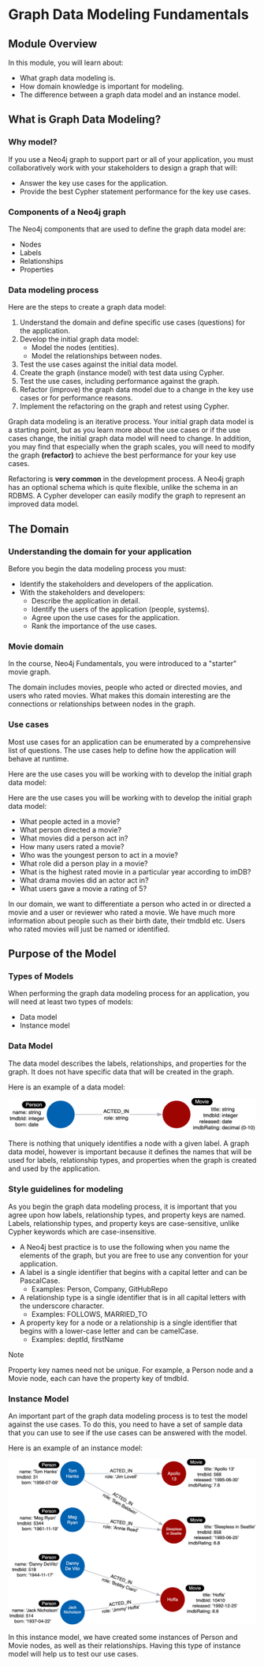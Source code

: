# Graph Data Modeling Fundamentals

## Module Overview

In this module, you will learn about:

- What graph data modeling is.
- How domain knowledge is important for modeling.
- The difference between a graph data model and an instance model.

## What is Graph Data Modeling?

### Why model?

If you use a Neo4j graph to support part or all of your application, you must collaboratively work with your stakeholders to design a graph that will:

- Answer the key use cases for the application.
- Provide the best Cypher statement performance for the key use cases.

### Components of a Neo4j graph

The Neo4j components that are used to define the graph data model are:

- Nodes
- Labels
- Relationships
- Properties

### Data modeling process

Here are the steps to create a graph data model:

1. Understand the domain and define specific use cases (questions) for the application.
2. Develop the initial graph data model:
   - Model the nodes (entities).
   - Model the relationships between nodes.
3. Test the use cases against the initial data model.
4. Create the graph (instance model) with test data using Cypher.
5. Test the use cases, including performance against the graph.
6. Refactor (improve) the graph data model due to a change in the key use cases or for performance reasons.
7. Implement the refactoring on the graph and retest using Cypher.

Graph data modeling is an iterative process. Your initial graph data model is a starting point, but as you learn more about the use cases or if the use cases change, the initial graph data model will need to change. In addition, you may find that especially when the graph scales, you will need to modify the graph **(refactor)** to achieve the best performance for your key use cases.

Refactoring is **very common** in the development process. A Neo4j graph has an optional schema which is quite flexible, unlike the schema in an RDBMS. A Cypher developer can easily modify the graph to represent an improved data model.

## The Domain

### Understanding the domain for your application

Before you begin the data modeling process you must:

- Identify the stakeholders and developers of the application.
- With the stakeholders and developers:
  - Describe the application in detail.
  - Identify the users of the application (people, systems).
  - Agree upon the use cases for the application.
  - Rank the importance of the use cases.

### Movie domain

In the course, Neo4j Fundamentals, you were introduced to a "starter" movie graph.

The domain includes movies, people who acted or directed movies, and users who rated movies. What makes this domain interesting are the connections or relationships between nodes in the graph.

### Use cases

Most use cases for an application can be enumerated by a comprehensive list of questions. The use cases help to define how the application will behave at runtime.

Here are the use cases you will be working with to develop the initial graph data model:

Here are the use cases you will be working with to develop the initial graph data model:

- What people acted in a movie?
- What person directed a movie?
- What movies did a person act in?
- How many users rated a movie?
- Who was the youngest person to act in a movie?
- What role did a person play in a movie?
- What is the highest rated movie in a particular year according to imDB?
- What drama movies did an actor act in?
- What users gave a movie a rating of 5?

In our domain, we want to differentiate a person who acted in or directed a movie and a user or reviewer who rated a movie. We have much more information about people such as their birth date, their tmdbId etc. Users who rated movies will just be named or identified.

## Purpose of the Model

### Types of Models

When performing the graph data modeling process for an application, you will need at least two types of models:

- Data model
- Instance model

### Data Model

The data model describes the labels, relationships, and properties for the graph. It does not have specific data that will be created in the graph.

Here is an example of a data model:

![data model](./img/1.png)

There is nothing that uniquely identifies a node with a given label. A graph data model, however is important because it defines the names that will be used for labels, relationship types, and properties when the graph is created and used by the application.

### Style guidelines for modeling

As you begin the graph data modeling process, it is important that you agree upon how labels, relationship types, and property keys are named. Labels, relationship types, and property keys are case-sensitive, unlike Cypher keywords which are case-insensitive.

- A Neo4j best practice is to use the following when you name the elements of the graph, but you are free to use any convention for your application.
- A label is a single identifier that begins with a capital letter and can be PascalCase.
  - Examples: Person, Company, GitHubRepo
- A relationship type is a single identifier that is in all capital letters with the underscore character.
  - Examples: FOLLOWS, MARRIED_TO
- A property key for a node or a relationship is a single identifier that begins with a lower-case letter and can be camelCase.
  - Examples: deptId, firstName

> [!NOTE]
> Property key names need not be unique. For example, a Person node and a Movie node, each can have the property key of tmdbId.

### Instance Model

An important part of the graph data modeling process is to test the model against the use cases. To do this, you need to have a set of sample data that you can use to see if the use cases can be answered with the model.

Here is an example of an instance model:

![Instance Model](./img/2.png)

In this instance model, we have created some instances of Person and Movie nodes, as well as their relationships. Having this type of instance model will help us to test our use cases.
